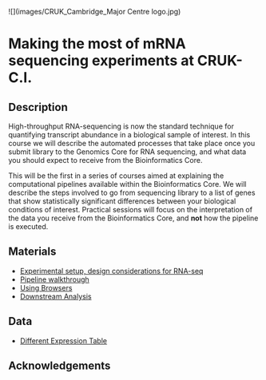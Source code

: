 ![](images/CRUK_Cambridge_Major Centre logo.jpg)

# Making the most of mRNA sequencing experiments at CRUK-C.I.

## Description

High-throughput RNA-sequencing is now the standard technique for quantifying transcript abundance in a biological sample of interest. In this course we will describe the automated processes that take place once you submit library to the Genomics Core for RNA sequencing, and what data you should expect to receive from the Bioinformatics Core.

This will be the first in a series of courses aimed at explaining the computational pipelines available within the Bioinformatics Core. We will describe the steps involved to go from sequencing library to a list of genes that show statistically significant differences between your biological conditions of interest. Practical sessions will focus on the interpretation of the data you receive from the Bioinformatics Core, and **not** how the pipeline is executed.


## Materials

- [Experimental setup, design considerations for RNA-seq]()
- [Pipeline walkthrough]()
- [Using Browsers]()
- [Downstream Analysis](enrichment.nb.html)

## Data

- [Different Expression Table](t47d_Treatment_DEA_Prog-vs-Control_all.csv)

## Acknowledgements

